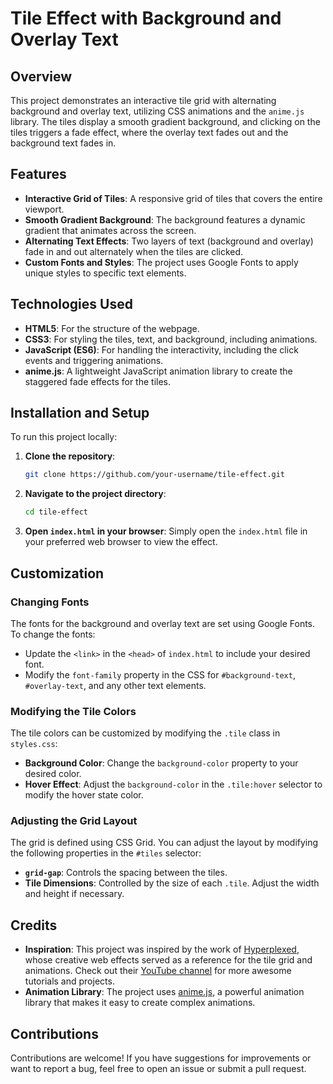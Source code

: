 # Tile Effect with Background and Overlay Text

## Overview

This project demonstrates an interactive tile grid with alternating background and overlay text, utilizing CSS animations and the `anime.js` library. The tiles display a smooth gradient background, and clicking on the tiles triggers a fade effect, where the overlay text fades out and the background text fades in.

## Features

- **Interactive Grid of Tiles**: A responsive grid of tiles that covers the entire viewport.
- **Smooth Gradient Background**: The background features a dynamic gradient that animates across the screen.
- **Alternating Text Effects**: Two layers of text (background and overlay) fade in and out alternately when the tiles are clicked.
- **Custom Fonts and Styles**: The project uses Google Fonts to apply unique styles to specific text elements.

## Technologies Used

- **HTML5**: For the structure of the webpage.
- **CSS3**: For styling the tiles, text, and background, including animations.
- **JavaScript (ES6)**: For handling the interactivity, including the click events and triggering animations.
- **anime.js**: A lightweight JavaScript animation library to create the staggered fade effects for the tiles.

## Installation and Setup

To run this project locally:

1. **Clone the repository**:
    ```bash
    git clone https://github.com/your-username/tile-effect.git
    ```
2. **Navigate to the project directory**:
    ```bash
    cd tile-effect
    ```
3. **Open `index.html` in your browser**:
    Simply open the `index.html` file in your preferred web browser to view the effect.

## Customization

### Changing Fonts

The fonts for the background and overlay text are set using Google Fonts. To change the fonts:

- Update the `<link>` in the `<head>` of `index.html` to include your desired font.
- Modify the `font-family` property in the CSS for `#background-text`, `#overlay-text`, and any other text elements.

### Modifying the Tile Colors

The tile colors can be customized by modifying the `.tile` class in `styles.css`:

- **Background Color**: Change the `background-color` property to your desired color.
- **Hover Effect**: Adjust the `background-color` in the `.tile:hover` selector to modify the hover state color.

### Adjusting the Grid Layout

The grid is defined using CSS Grid. You can adjust the layout by modifying the following properties in the `#tiles` selector:

- **`grid-gap`**: Controls the spacing between the tiles.
- **Tile Dimensions**: Controlled by the size of each `.tile`. Adjust the width and height if necessary.

## Credits

- **Inspiration**: This project was inspired by the work of [Hyperplexed]([https://www.hyperplexed.com/](https://www.youtube.com/watch?v=bAwEj_mSzOs)), whose creative web effects served as a reference for the tile grid and animations. Check out their [YouTube channel](https://www.youtube.com/c/Hyperplexed) for more awesome tutorials and projects.
- **Animation Library**: The project uses [anime.js](https://animejs.com/), a powerful animation library that makes it easy to create complex animations.

## Contributions
Contributions are welcome! If you have suggestions for improvements or want to report a bug, feel free to open an issue or submit a pull request.

